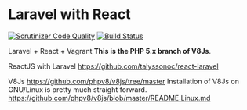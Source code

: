 # Laravel with React
[![Scrutinizer Code Quality](https://scrutinizer-ci.com/g/Golars/LaravelReact/badges/quality-score.png?b=master)](https://scrutinizer-ci.com/g/Golars/LaravelReact/?branch=master)
[![Build Status](https://scrutinizer-ci.com/g/Golars/LaravelReact/badges/build.png?b=master)](https://scrutinizer-ci.com/g/Golars/LaravelReact/build-status/master)

Laravel + React + Vagrant
**This is the PHP 5.x branch of V8Js**.

ReactJS with Laravel
https://github.com/talyssonoc/react-laravel

V8Js
https://github.com/phpv8/v8js/tree/master
Installation of V8Js on GNU/Linux is pretty much straight forward.
https://github.com/phpv8/v8js/blob/master/README.Linux.md

